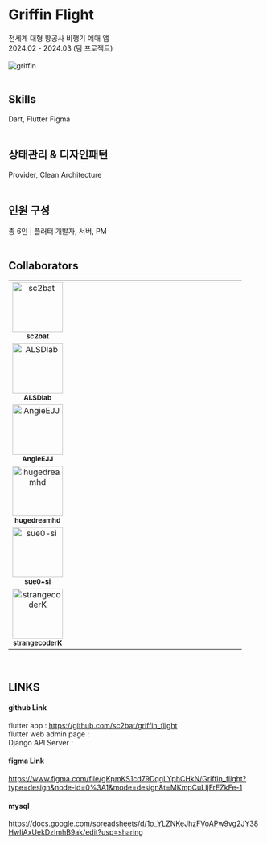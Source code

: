 # Griffin Flight

전세계 대형 항공사 비행기 예매 앱 <br>
2024.02 - 2024.03 (팀 프로젝트)
<br>
<br>
![griffin](https://github.com/sc2bat/griffin_flight/assets/49228543/71d8655a-738e-444a-90f9-0042ca6cdd0c)
<br>
<br>


## Skills
Dart, Flutter Figma
<br>
<br>
## 상태관리 & 디자인패턴
Provider, Clean Architecture
<br>
<br>
## 인원 구성
총 6인 | 플러터 개발자, 서버, PM
<br>
<br>


## Collaborators
<table>
    <tr>
      <td align="center" valign="top" width="25%"><a href="https://github.com/sc2bat/"><img src="https://avatars.githubusercontent.com/u/87482415?v=4" width="100px;" alt="
sc2bat"/><br /><sub><b>
sc2bat</b></sub></a><br /></td>
      <td></td>
    </tr>
    <tr>
      <td align="center" valign="top" width="25%"><a href="https://github.com/ALSDlab"><img src="https://avatars.githubusercontent.com/u/81554073?v=4" width="100px;" alt="
ALSDlab"/><br /><sub><b>
ALSDlab</b></sub></a><br /></td>
      <td></td>
    </tr>
    <tr>
      <td align="center" valign="top" width="25%"><a href="https://github.com/AngieEJJ"><img src="https://avatars.githubusercontent.com/u/49228543?v=4" width="100px;" alt="
AngieEJJ"/><br /><sub><b>
AngieEJJ</b></sub></a><br /></td>
      <td></td>
    </tr>
    <tr>
      <td align="center" valign="top" width="25%"><a href="https://github.com/hugedreamhd"><img src="https://avatars.githubusercontent.com/u/89803783?v=4" width="100px;" alt="
hugedreamhd"/><br /><sub><b>
hugedreamhd</b></sub></a><br /></td>
      <td></td>
    </tr>
    <tr>
      <td align="center" valign="top" width="25%"><a href="https://github.com/sue0-si"><img src="https://avatars.githubusercontent.com/u/89803783?v=4" width="100px;" alt="
sue0-si"/><br /><sub><b>
sue0-si</b></sub></a><br /></td>
      <td></td>
    </tr>
    <tr>
      <td align="center" valign="top" width="25%"><a href="https://github.com/strangecoderK"><img src="https://avatars.githubusercontent.com/u/151757200?v=4" width="100px;" alt="strangecoderK"/><br /><sub><b>
strangecoderK</b></sub></a><br /></td>
      <td></td>
    </tr>
</table>
<br>

## LINKS

#### github Link
flutter app : https://github.com/sc2bat/griffin_flight <br>
flutter web admin page :  <br>
Django API Server : <br>

#### figma Link
https://www.figma.com/file/gKpmKS1cd79DqgLYphCHkN/Griffin_flight?type=design&node-id=0%3A1&mode=design&t=MKmpCuLIjFrEZkFe-1

#### mysql
https://docs.google.com/spreadsheets/d/1o_YLZNKeJhzFVoAPw9vg2JY38HwIiAxUekDzImhB9ak/edit?usp=sharing
